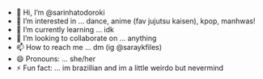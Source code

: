 - 👋 Hi, I’m @sarinhatodoroki
- 👀 I’m interested in ... dance, anime (fav jujutsu kaisen), kpop, manhwas!
- 🌱 I’m currently learning ... idk
- 💞️ I’m looking to collaborate on ... anything
- 📫 How to reach me ... dm (ig @saraykfiles)
- 😄 Pronouns: ... she/her
- ⚡ Fun fact: ... im brazillian and im a little weirdo but nevermind

<!---
sarinhatodoroki/sarinhatodoroki is a ✨ special ✨ repository because its `README.md` (this file) appears on your GitHub profile.
You can click the Preview link to take a look at your changes.
--->
